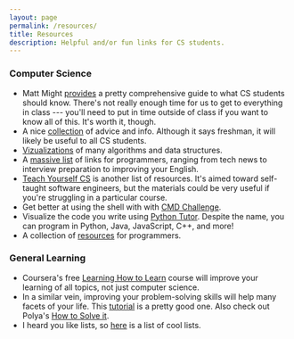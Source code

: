 ```yaml
---
layout: page
permalink: /resources/
title: Resources
description: Helpful and/or fun links for CS students.
---
```


### Computer Science

* Matt Might [provides](http://matt.might.net/articles/what-cs-majors-should-know/) a pretty comprehensive guide to what CS students
should know. There's not really enough time for us to get to
everything in class --- you'll need to put in time outside of class if
you want to know all of this. It's worth it, though.
* A nice [collection](https://github.com/nushackers/notes-to-cs-freshmen-from-the-future/blob/master/README.md) of advice and info. Although it says freshman,
it will likely be useful to all CS students.
* [Vizualizations](https://visualgo.net) of many algorithms and data structures.
* A [massive list](https://github.com/sdmg15/Best-websites-a-programmer-should-visit) of links for programmers, ranging from tech news
  to interview preparation to improving your English.
* [Teach Yourself CS](https://teachyourselfcs.com) is another list of resources. It's aimed
  toward self-taught software engineers, but the materials could be
  very useful if you're struggling in a particular course.
* Get better at using the shell with with [CMD Challenge](https://cmdchallenge.com/).  
* Visualize the code you write using [Python
  Tutor](http://pythontutor.com/). Despite the name, you can program
  in Python, Java, JavaScript, C++, and more!
* A collection of [resources](https://github.com/charlax/professional-programming) for programmers.  

### General Learning

* Coursera's free [Learning How to
  Learn](https://www.coursera.org/learn/learning-how-to-learn) course
  will improve your learning of all topics, not just computer science.
* In a similar vein, improving your problem-solving skills will help
  many facets of your life. This
  [tutorial](https://ryanstutorials.net/problem-solving-skills/) is a
  pretty good one. Also check out Polya's [How to Solve
  it](https://www.amazon.com/How-Solve-Mathematical-Princeton-Science/dp/069116407X).
* I heard you like lists, so [here](https://github.com/jnv/lists) is a list of cool lists.
